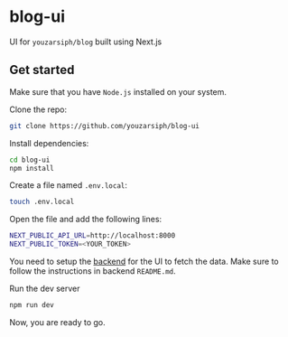 # blog-ui

UI for `youzarsiph/blog` built using Next.js

## Get started

Make sure that you have `Node.js` installed on your system.

Clone the repo:

```bash
git clone https://github.com/youzarsiph/blog-ui
```

Install dependencies:

```bash
cd blog-ui
npm install
```

Create a file named `.env.local`:

```bash
touch .env.local
```

Open the file and add the following lines:

```bash
NEXT_PUBLIC_API_URL=http://localhost:8000
NEXT_PUBLIC_TOKEN=<YOUR_TOKEN>
```

You need to setup the [backend](https://github.com/youzarsiph/blog) for the UI to fetch the data. Make sure to follow the instructions in backend `README.md`.

Run the dev server

```bash
npm run dev
```

Now, you are ready to go.
